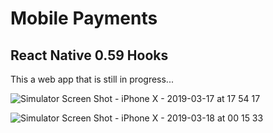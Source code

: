 # Mobile Payments

## React Native 0.59 Hooks

This a web app that is still in progress...

![Simulator Screen Shot - iPhone X - 2019-03-17 at 17 54 17](https://user-images.githubusercontent.com/14052885/54488352-f1f38800-48f4-11e9-9a8a-e3e191c2ec39.png)

![Simulator Screen Shot - iPhone X - 2019-03-18 at 00 15 33](https://user-images.githubusercontent.com/14052885/54499259-c2c82f80-4963-11e9-99d0-94d097f8657a.png)
